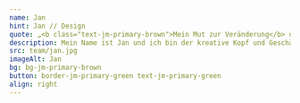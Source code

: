 ```yaml
---
name: Jan
hint: Jan // Design
quote: „<b class="text-jm-primary-brown">Mein Mut zur Veränderung</b> und somit unsere Kompetenzen ergänzend nutzen zu können, <b>war die beste Entscheidung</b> meines Lebens.“
description: Mein Name ist Jan und ich bin der kreative Kopf und Geschäftsführer von JOTT.MEDIA. Nach meiner Ausbildung zum Medienfachwirt und einer Figma-Zertifizierung habe ich 15 Jahre in der Zeitungsbranche gearbeitet, bevor ich mich auf das Design digitaler Prozesse spezialisiert habe. Meine Leidenschaft liegt im UI/UX-Design, wo ich meine Kreativität und mein technisches Wissen vereine, um benutzerfreundliche und ansprechende Designs zu schaffen. In meiner Freizeit gehe ich gerne Mountainbiken, was mir den Ausgleich und die Inspiration für meine Arbeit bietet. „Mein Mut zur Veränderung und somit unsere Kompetenzen ergänzend nutzen zu können, war die beste Entscheidung meines Lebens.“ Diese Einstellung prägt meine Arbeit und mein Engagement bei JOTT.MEDIA.
src: team/jan.jpg
imageAlt: Jan
bg: bg-jm-primary-brown
button: border-jm-primary-green text-jm-primary-green
align: right
---
```

